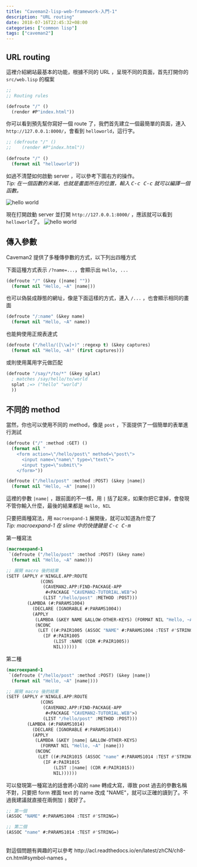 ```yaml
---
title: "Caveman2-lisp-web-framework-入門-1"
description: "URL routing"
date: 2018-07-16T22:45:32+08:00
categories: ["common lisp"]
tags: ["caveman2"]
---
```


## URL routing
這裡介紹網站最基本的功能，根據不同的 URL ，呈現不同的頁面，首先打開你的 `src/web.lisp` 的檔案

``` lisp
;;
;; Routing rules

(defroute "/" ()
  (render #P"index.html"))
```
<!--more-->
你可以看到預先幫你寫好一個 route 了，我們首先建立一個最簡單的頁面，連入 `http://127.0.0.1:8000/`，會看到 `helloworld`，這行字。

``` lisp
;; (defroute "/" ()
;;    (render #P"index.html"))
  
(defroute "/" ()
  (format nil "helloworld"))
```

如過不清楚如何啟動 server ，可以參考下圖右方的操作。  
*Tip: 在一個函數的末端，也就是畫面所在的位置，輸入 <kbd>C-c C-c</kbd> 就可以編譯一個函數。*

![hello world](/images/Caveman2-lisp-web-framework-入門/1-1.png)

現在打開啟動 server 並打開 `http://127.0.0.1:8000/` ，應該就可以看到 `helloworld`了。
![hello world](/images/Caveman2-lisp-web-framework-入門/1-2.png)

## 傳入參數

Caveman2 提供了多種傳參數的方式，以下列出四種方式

下面這種方式表示 `/?name=...`，會顯示出 `Hello, ...`

``` lisp
(defroute "/" (&key (|name| ""))
  (format nil "Hello, ~A" |name|))
```

也可以偽裝成靜態的網址，像是下面這樣的方式，連入 `/...` ，也會顯示相同的畫面

``` lisp
(defroute "/:name" (&key name)
  (format nil "Hello, ~A" name))
```

也能夠使用正規表達式

``` lisp
(defroute ("/hello/([\\w]+)" :regexp t) (&key captures)
  (format nil "Hello, ~A!" (first captures)))
```

或則使用萬用字元做匹配

``` lisp
(defroute "/say/*/to/*" (&key splat)
  ; matches /say/hello/to/world
  splat ;=> ("hello" "world")
  ))
```

## 不同的 method

當然，你也可以使用不同的 method，像是 `post` ，下面提供了一個簡單的表單進行測試

``` lisp
(defroute ("/" :method :GET) ()
  (format nil "
    <form action=\"/hello/post\" method=\"post\">
      <input name=\"name\" type=\"text\">
      <input type=\"submit\">
    </form>"))

(defroute ("/hello/post" :method :POST) (&key |name|)
  (format nil "Hello, ~A" |name|))
```

這裡的參數 `|name|` ，跟前面的不一樣，用 `|` 括了起來，如果你把它拿掉，會發現不管你輸入什麼，最後的結果都是 `Hello, NIL`  

只要把兩種寫法，用 `macroexpand-1` 展開後，就可以知道為什麼了  
*Tip: macroexpand-1 在 slime 中的快捷鍵是 <kbd>C-c C-m</kbd>*  

第一種寫法

``` lisp
(macroexpand-1
 `(defroute ("/hello/post" :method :POST) (&key name)
  (format nil "Hello, ~A" name)))

;; 展開 macro 後的結果
(SETF (APPLY #'NINGLE.APP:ROUTE
             (CONS
              (CAVEMAN2.APP:FIND-PACKAGE-APP
               #<PACKAGE "CAVEMAN2-TUTORIAL.WEB">)
              (LIST "/hello/post" :METHOD :POST)))
        (LAMBDA (#:PARAMS1004)
          (DECLARE (IGNORABLE #:PARAMS1004))
          (APPLY
           (LAMBDA (&KEY NAME &ALLOW-OTHER-KEYS) (FORMAT NIL "Hello, ~A" NAME))
           (NCONC
            (LET ((#:PAIR1005 (ASSOC "NAME" #:PARAMS1004 :TEST #'STRING=)))
              (IF #:PAIR1005
                  (LIST :NAME (CDR #:PAIR1005))
                  NIL))))))
```

第二種

``` lisp
(macroexpand-1
 `(defroute ("/hello/post" :method :POST) (&key |name|)
  (format nil "Hello, ~A" |name|)))

;; 展開 macro 後的結果
(SETF (APPLY #'NINGLE.APP:ROUTE
             (CONS
              (CAVEMAN2.APP:FIND-PACKAGE-APP
               #<PACKAGE "CAVEMAN2-TUTORIAL.WEB">)
              (LIST "/hello/post" :METHOD :POST)))
        (LAMBDA (#:PARAMS1014)
          (DECLARE (IGNORABLE #:PARAMS1014))
          (APPLY
           (LAMBDA (&KEY |name| &ALLOW-OTHER-KEYS)
             (FORMAT NIL "Hello, ~A" |name|))
           (NCONC
            (LET ((#:PAIR1015 (ASSOC "name" #:PARAMS1014 :TEST #'STRING=)))
              (IF #:PAIR1015
                  (LIST :|name| (CDR #:PAIR1015))
                  NIL))))))
```

可以發現第一種寫法的話會將小寫的 `name` 轉成大寫，導致 post 過去的參數名稱不對，只要把 form 裡面 text 的 name 改成 "NAME"，就可以正確的讀到了。不過我建議就直接在兩側加 `|` 就好了。  
``` lisp
;; 第一個
(ASSOC "NAME" #:PARAMS1004 :TEST #'STRING=)

;; 第二個
(ASSOC "name" #:PARAMS1014 :TEST #'STRING=)
```
<br />
對這個問題有興趣的可以參考 http://acl.readthedocs.io/en/latest/zhCN/ch8-cn.html#symbol-names  。
